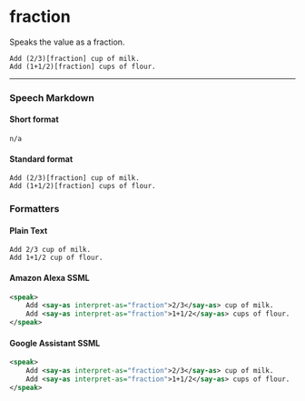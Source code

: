 # fraction

Speaks the value as a fraction.


```
Add (2/3)[fraction] cup of milk.
Add (1+1/2)[fraction] cups of flour.
```

---

### Speech Markdown
#### Short format
```
n/a
```

#### Standard format
```
Add (2/3)[fraction] cup of milk.
Add (1+1/2)[fraction] cups of flour.
```

### Formatters
#### Plain Text
```
Add 2/3 cup of milk.
Add 1+1/2 cup of flour.
```

#### Amazon Alexa SSML
```xml
<speak>
    Add <say-as interpret-as="fraction">2/3</say-as> cup of milk.
    Add <say-as interpret-as="fraction">1+1/2</say-as> cups of flour.
</speak>
```

#### Google Assistant SSML
```xml
<speak>
    Add <say-as interpret-as="fraction">2/3</say-as> cup of milk.
    Add <say-as interpret-as="fraction">1+1/2</say-as> cups of flour.
</speak>
```
